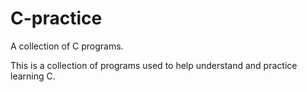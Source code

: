 # C-practice
A collection of C programs.

This is a collection of programs used to help understand and practice learning C.
